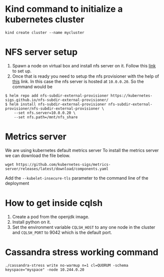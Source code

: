 # Kind command to initialize a kubernetes cluster
```
kind create cluster --name mycluster
```

# NFS server setup
1. Spawn a node on virtual box and install nfs server on it. Follow this [link](https://www.tecmint.com/install-nfs-server-on-ubuntu/) to set up.
2. Once that is ready you need to setup the nfs provisioner with the help of [this](https://github.com/kubernetes-sigs/nfs-subdir-external-provisioner/blob/master/charts/nfs-subdir-external-provisioner/README.md) link. In this case the nfs server is hosted at `10.0.0.20`. So the command would be
```
$ helm repo add nfs-subdir-external-provisioner https://kubernetes-sigs.github.io/nfs-subdir-external-provisioner/
$ helm install nfs-subdir-external-provisioner nfs-subdir-external-provisioner/nfs-subdir-external-provisioner \
    --set nfs.server=10.0.0.20 \
    --set nfs.path=/mnt/nfs_share
```

# Metrics server
We are using kubernetes default metrics server
To install the metrics server we can download the file below.
```
wget https://github.com/kubernetes-sigs/metrics-server/releases/latest/download/components.yaml
```
Add the `--kubelet-insecure-tls` parameter to the command line of the deployment

# How to get inside cqlsh
1. Create a pod from the openjdk image.
2. Install python on it.
3. Set the environment variable `CQLSH_HOST` to any one node in the cluster and `CQLSH_PORT` to 9042 which is the default port.

# Cassandra stress working command
```
./cassandra-stress write no-warmup n=1 cl=QUORUM -schema keyspace="myspace" -node 10.244.0.20
```

